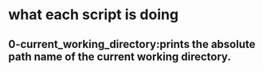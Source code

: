 # what each script is doing
## 0-current_working_directory:prints the absolute path name of the current working directory.

